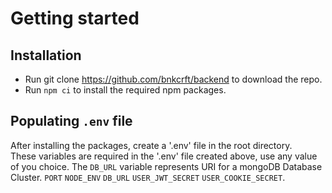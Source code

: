 # Getting started
## Installation
* Run git clone https://github.com/bnkcrft/backend to download the repo. <br />
* Run `npm ci` to install the required npm packages.

## Populating `.env` file
After installing the packages,  create a '.env' file in the root directory. <br />
These variables are required in the '.env' file created above, use any value of you choice.
The `DB_URL` variable represents URI for a mongoDB Database Cluster.
  `PORT` `NODE_ENV` `DB_URL` `USER_JWT_SECRET` `USER_COOKIE_SECRET`.

